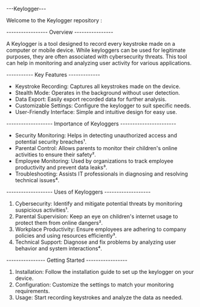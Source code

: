 
---Keylogger---

Welcome to the Keylogger repository :

----------------- Overview  ----------------
 
A  Keylogger is a tool designed to record every keystroke made on a computer or mobile device. While keyloggers can be used for legitimate purposes, they are often associated with cybersecurity threats. This tool can help in monitoring and analyzing user activity for various applications.

----------- Key Features  -------------
 
- Keystroke Recording: Captures all keystrokes made on the device.
- Stealth Mode: Operates in the background without user detection.
- Data Export: Easily export recorded data for further analysis.
- Customizable Settings: Configure the keylogger to suit specific needs.
- User-Friendly Interface: Simple and intuitive design for easy use.

------------------- Importance of Keyloggers -----------------------

- Security Monitoring: Helps in detecting unauthorized access and potential security breaches¹.
- Parental Control: Allows parents to monitor their children's online activities to ensure their safety².
- Employee Monitoring: Used by organizations to track employee productivity and prevent data leaks³.
- Troubleshooting: Assists IT professionals in diagnosing and resolving technical issues⁴.

------------------- Uses of Keyloggers -------------------

1. Cybersecurity: Identify and mitigate potential threats by monitoring suspicious activities¹.
2. Parental Supervision: Keep an eye on children's internet usage to protect them from online dangers².
3. Workplace Productivity: Ensure employees are adhering to company policies and using resources efficiently³.
4. Technical Support: Diagnose and fix problems by analyzing user behavior and system interactions⁴.

---------------- Getting Started -----------------

1. Installation: Follow the installation guide to set up the keylogger on your device.
2. Configuration: Customize the settings to match your monitoring requirements.
3. Usage: Start recording keystrokes and analyze the data as needed.

